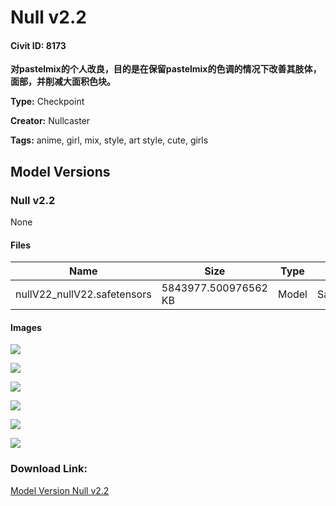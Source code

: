 # Null v2.2

#### Civit ID: 8173

<p><strong>对pastelmix的个人改良，目的是在保留pastelmix的色调的情况下改善其肢体，面部，并削减大面积色块。</strong></p>

**Type:** Checkpoint

**Creator:** Nullcaster

**Tags:** anime, girl, mix, style, art style, cute, girls

## Model Versions

### Null v2.2

None

#### Files

| Name | Size | Type | Format | Download Url | AutoV1 | AutoV2 | SHA256 | CRC32 | BLAKE3 |
| --- | --- | --- | --- | --- | --- | --- | --- | --- | --- |
| nullV22_nullV22.safetensors | 5843977.500976562 KB | Model | SafeTensor | https://civitai.com/api/download/models/9652 | F8B2FD9E | 48BBB402C8 | 48BBB402C8BF372B3063F06C0792EA9B1F7C8CD7268E6B9FBF64ADB8ED57F539 | 4DACC07D | 303424E56AC2D7A574225E5F9F7470D25950F8D5B5A911ADFFE523100DC80B0C |

#### Images

<p><img src="https://image.civitai.com/xG1nkqKTMzGDvpLrqFT7WA/ff9c21ba-5022-447e-7f7f-e50d57e6fa00/width=450/93273.jpeg" /></p>

<p><img src="https://image.civitai.com/xG1nkqKTMzGDvpLrqFT7WA/2a0fdea5-2afa-467d-fc20-c78cae411200/width=450/93278.jpeg" /></p>

<p><img src="https://image.civitai.com/xG1nkqKTMzGDvpLrqFT7WA/28f0f175-ab45-4e93-22af-317e3a79b000/width=450/93277.jpeg" /></p>

<p><img src="https://image.civitai.com/xG1nkqKTMzGDvpLrqFT7WA/48752649-b4bd-4292-65ed-035390ef0a00/width=450/93276.jpeg" /></p>

<p><img src="https://image.civitai.com/xG1nkqKTMzGDvpLrqFT7WA/f8527ef4-ddcc-4c8b-6c44-88ab5a613100/width=450/93275.jpeg" /></p>

<p><img src="https://image.civitai.com/xG1nkqKTMzGDvpLrqFT7WA/59c1be6e-877e-4fb2-2ef2-f0f6572db500/width=450/93274.jpeg" /></p>

### Download Link:

[Model Version Null v2.2](https://civitai.com/api/download/models/9652)

